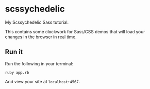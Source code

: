 scssychedelic
=============

My Scssychedelic Sass tutorial.

This contains some clockwork for Sass/CSS demos that will load your changes in the browser in real time.

## Run it

Run the following in your terminal:

```
ruby app.rb
```

And view your site at `localhost:4567`.
